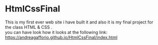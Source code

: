 # HtmlCssFinal
This is my first ever web site i have built it and also it is my final project for the class HTML & CSS . <br>
you can have look how it looks at the following link:<br>
https://andreagafforio.github.io/HtmlCssFinal/index.html
